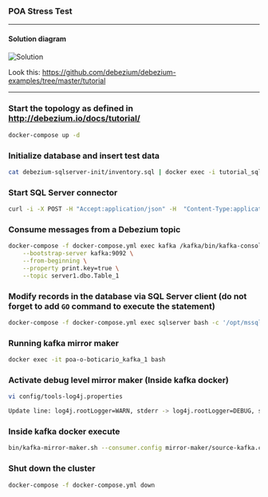 ### POA Stress Test

---

#### Solution diagram
![Solution](https://innersource.accenture.com/projects/BOTDATAPOC/repos/poa-o-boticario/raw/docs/solution.png)
 

Look this: https://github.com/debezium/debezium-examples/tree/master/tutorial

---

### Start the topology as defined in http://debezium.io/docs/tutorial/
```sh
docker-compose up -d
```

### Initialize database and insert test data
```sh
cat debezium-sqlserver-init/inventory.sql | docker exec -i tutorial_sqlserver_1 bash -c '/opt/mssql-tools/bin/sqlcmd -U sa -P $SA_PASSWORD'
```

### Start SQL Server connector
```sh
curl -i -X POST -H "Accept:application/json" -H  "Content-Type:application/json" http://localhost:8083/connectors/ -d @register-sqlserver.json
```

### Consume messages from a Debezium topic
```sh
docker-compose -f docker-compose.yml exec kafka /kafka/bin/kafka-console-consumer.sh \
    --bootstrap-server kafka:9092 \
    --from-beginning \
    --property print.key=true \
    --topic server1.dbo.Table_1
```

### Modify records in the database via SQL Server client (do not forget to add `GO` command to execute the statement)
```sh
docker-compose -f docker-compose.yml exec sqlserver bash -c '/opt/mssql-tools/bin/sqlcmd -U sa -P $SA_PASSWORD -d testDB'
```

### Running kafka mirror maker
```sh
docker exec -it poa-o-boticario_kafka_1 bash
```

### Activate debug level mirror maker (Inside kafka docker)
```sh
vi config/tools-log4j.properties

Update line: log4j.rootLogger=WARN, stderr -> log4j.rootLogger=DEBUG, stderr
```

### Inside kafka docker execute
```sh
bin/kafka-mirror-maker.sh --consumer.config mirror-maker/source-kafka.config --num.streams 1 --producer.config mirror-maker/mirror-eventhub.config --whitelist='.*'
```

### Shut down the cluster
```sh
docker-compose -f docker-compose.yml down
```
